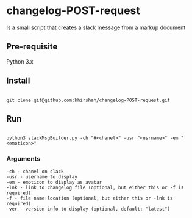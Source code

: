 # changelog-POST-request
Is a small script that creates a slack message from a markup document

## Pre-requisite
Python 3.x

## Install 
```

git clone git@github.com:khirshah/changelog-POST-request.git

```     

## Run
```

python3 slackMsgBuilder.py -ch "#<chanel>" -usr "<usrname>" -em "<emoticon>"

```

### Arguments
```
-ch - chanel on slack
-usr - username to display
-em - emoticon to display as avatar
-lnk - link to changelog file (optional, but either this or -f is required)
-f - file name+location (optional, but either this or -lnk is required)
-ver - version info to display (optional, default: "latest")

```
